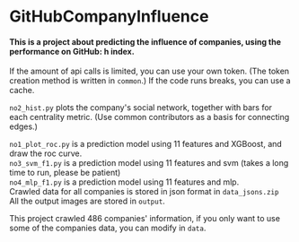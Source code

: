# GitHubCompanyInfluence
#### This is a project about predicting the influence of companies, using the performance on GitHub: h index.  
If the amount of api calls is limited, you can use your own token. (The token creation method is written in `common`.) If the code runs breaks, you can use a cache.  

`no2_hist.py` plots the company's social network, together with bars for each centrality metric. (Use common contributors as a basis for connecting edges.) 

`no1_plot_roc.py` is a prediction model using 11 features and XGBoost, and draw the roc curve.  
`no3_svm_f1.py` is a prediction model using 11 features and svm (takes a long time to run, please be patient)  
`no4_mlp_f1.py` is a prediction model using 11 features and mlp.    
Crawled data for all companies is stored in json format in `data_jsons.zip`  
All the output images are stored in `output`.  

This project crawled 486 companies' information, if you only want to use some of the companies data, you can modify in `data`.
